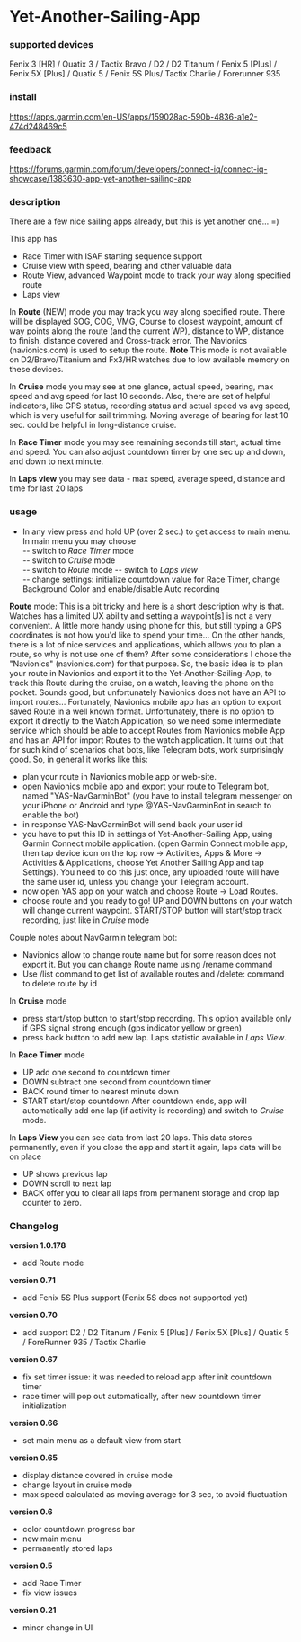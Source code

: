 # Yet-Another-Sailing-App

### supported devices

Fenix 3 [HR] / Quatix 3 / Tactix Bravo / D2 / D2 Titanum /
Fenix 5 [Plus] / Fenix 5X [Plus] / Quatix 5 / Fenix 5S Plus/ Tactix Charlie /
Forerunner 935

### install

https://apps.garmin.com/en-US/apps/159028ac-590b-4836-a1e2-474d248469c5

### feedback 

https://forums.garmin.com/forum/developers/connect-iq/connect-iq-showcase/1383630-app-yet-another-sailing-app 

### description

There are a few nice sailing apps already, but this is yet another one... =)   

This app has 
- Race Timer with ISAF starting sequence support 
- Cruise view with speed, bearing and other valuable data
- Route View, advanced Waypoint mode to track your way along specified route 
- Laps view 

In **Route** (NEW) mode you may track you way along specified route. There will be displayed SOG, COG, VMG, Course to closest waypoint, amount of way points along the route (and the current WP), distance to WP, distance to finish, distance covered and Cross-track error.
The Navionics (navionics.com) is used to setup the route.
**Note** This mode is not available on D2/Bravo/Titanium and Fx3/HR watches due to low available memory on these devices.       

In **Cruise** mode you may see at one glance, actual speed, bearing, max speed and avg speed for last 10 seconds. Also, there are set of helpful indicators, like GPS status, recording status and actual speed vs avg speed, which is very useful for sail trimming.
Moving average of bearing for last 10 sec. could be helpful in long-distance cruise.   

In **Race Timer** mode you may see remaining seconds till start, actual time and speed. You can also adjust countdown timer by one sec up and down, and down to next minute.

In **Laps view** you may see data - max speed, average speed, distance and time for last 20 laps  

### usage

- In any view press and hold UP (over 2 sec.) to get access to main menu.    
	In main menu you may choose   
   -- switch to *Race Timer* mode  
   -- switch to *Cruise* mode   
   -- switch to *Route* mode
   -- switch to *Laps view*  
   -- change settings: initialize countdown value for Race Timer, change Background Color and enable/disable Auto recording  

**Route** mode:
This is a bit tricky and here is a short description why is that. Watches has a limited UX ability and setting a waypoint[s] is not a very convenient. A little more handy using phone for this, but still typing a GPS coordinates is not how you'd like to spend your time... On the other hands, there is a lot of nice services and applications, which allows you to plan a route, so why is not use one of them?
After some considerations I chose the "Navionics" (navionics.com) for that purpose. So, the basic idea is to plan your route in Navionics and export it to the Yet-Another-Sailing-App, to track this Route during the cruise, on a watch, leaving the phone on the pocket.
Sounds good, but unfortunately Navionics does not have an API to import routes... Fortunately, Navionics mobile app has an option to export saved Route in a well known format. Unfortunately, there is no option to export it directly to the Watch Application, so we need some intermediate service which should be able to accept Routes from Navionics mobile App and has an API for import Routes to the watch application. It turns out that for such kind of scenarios chat bots, like Telegram bots, work surprisingly good.
So, in general it works like this:
- plan your route in Navionics mobile app or web-site.
- open Navionics mobile app and export your route to Telegram bot, named "YAS-NavGarminBot" (you have to install telegram messenger on your iPhone or Android and type @YAS-NavGarminBot in search to enable the bot)
- in response YAS-NavGarminBot will send back your user id
- you have to put this ID in settings of Yet-Another-Sailing App, using Garmin Connect mobile application. (open Garmin Connect mobile app, then tap device icon on the top row -> Activities, Apps & More -> Activities & Applications, choose Yet Another Sailing App and tap Settings). You need to do this just once, any uploaded route will have the same user id, unless you change your Telegram account.
- now open YAS app on your watch and choose Route -> Load Routes.
- choose route and you ready to go!
UP and DOWN buttons on your watch will change current waypoint.
START/STOP button will start/stop track recording, just like in *Cruise* mode

Couple notes about NavGarmin telegram bot:
- Navionics allow to change route name but for some reason does not export it. But you can change Route name using /rename command
- Use /list command to get list of available routes and /delete:<id> command to delete route by id      
 
 
In **Cruise** mode     
- press start/stop button to start/stop recording. This option available only if GPS signal strong enough (gps indicator yellow or green)
- press back button to add new lap. Laps statistic available in *Laps View*.  
 
In **Race Timer** mode   
- UP add one second to countdown timer
- DOWN subtract one second from countdown timer
- BACK round timer to nearest minute down 
- START start/stop countdown
After countdown ends, app will automatically add one lap (if activity is recording) and switch to *Cruise* mode.

In **Laps View** you can see data from last 20 laps. This data stores permanently, even if you close the app and start it again, laps data will be on place  
- UP shows previous lap
- DOWN scroll to next lap
- BACK offer you to clear all laps from permanent storage and drop lap counter to zero.  

### Changelog

**version 1.0.178**
- add Route mode  

**version 0.71**
- add Fenix 5S Plus support (Fenix 5S does not supported yet)

**version 0.70**
- add support  D2 / D2 Titanum / Fenix 5 [Plus] / Fenix 5X [Plus] / Quatix 5 / ForeRunner 935 / Tactix Charlie

**version 0.67**
- fix set timer issue: it was needed to reload app after init countdown timer 
- race timer will pop out automatically, after new countdown timer initialization

**version 0.66**
- set main menu as a default view from start 
 
**version 0.65** 
- display distance covered in cruise mode 
- change layout in cruise mode
- max speed calculated as moving average for 3 sec, to avoid fluctuation 
  
**version 0.6**
- color countdown progress bar   
- new main menu   
- permanently stored laps   
   
**version 0.5**  
- add Race Timer   
- fix view issues   
   
**version 0.21**   
- minor change in UI   
